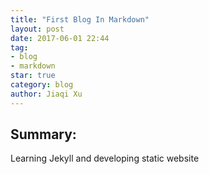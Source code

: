 ```yaml
---
title: "First Blog In Markdown"
layout: post
date: 2017-06-01 22:44
tag:
- blog
- markdown
star: true
category: blog
author: Jiaqi Xu
---
```


## Summary:

Learning Jekyll and developing static website
